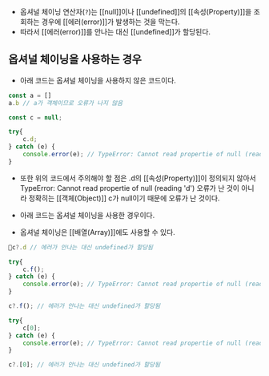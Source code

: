 - 옵셔널 체이닝 연산자(`?`)는 [[null]]이나 [[undefined]]의 [[속성(Property)]]을 조회하는 경우에 [[에러(error)]]가 발생하는 것을 막는다.
- 따라서 [[에러(error)]]를 안나는 대신 [[undefined]]가 할당된다.


## 옵셔널 체이닝을 사용하는 경우

- 아래 코드는 옵셔널 체이닝을 사용하지 않은 코드이다.

```js
const a = []
a.b // a가 객체이므로 오류가 나지 않음

const c = null;

try{
	c.d;
} catch (e) {
	console.error(e); // TypeError: Cannot read propertie of null (reading 'd')
}
```

- 또한 위의 코드에서 주의해야 할 점은 .d의 [[속성(Property)]]이 정의되지 않아서 TypeError: Cannot read propertie of null (reading 'd') 오류가 난 것이 아니라 정확히는 [[객체(Object)]] c가 null이기 때문에 오류가 난 것이다.

- 아래 코드는 옵셔널 체이닝을 사용한 경우이다.
- 옵셔널 체이닝은 [[배열(Array)]]에도 사용할 수 있다.

```js
c?.d // 에러가 안나는 대신 undefined가 할당됨

try{
	c.f();
} catch (e) {
	console.error(e); // TypeError: Cannot read propertie of null (reading 'f')
}

c?.f(); // 에러가 안나는 대신 undefined가 할당됨

try{
	c[0];
} catch (e) {
	console.error(e); // TypeError: Cannot read propertie of null (reading '0')
}

c?.[0]; // 에러가 안나는 대신 undefined가 할당됨
```